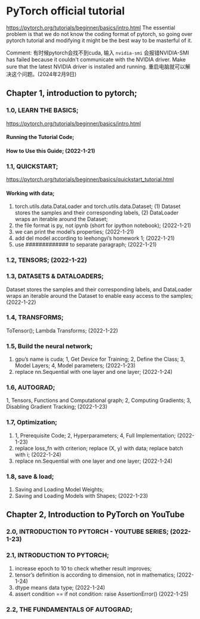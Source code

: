 # PyTorch official tutorial
https://pytorch.org/tutorials/beginner/basics/intro.html
The essential problem is that we do not know the coding format of pytorch, so going over pytorch tutorial and modifying it might be the best way to be masterful of it. 

Comment:  有时候pytorch会找不到cuda, 输入 `nvidia-smi` 会报错NVIDIA-SMI has failed because it couldn't communicate with the NVIDIA driver. Make sure that the latest NVIDIA driver is installed and running. 重启电脑就可以解决这个问题。(2024年2月9日)

##	Chapter 1, introduction to pytorch; 

###	1.0, LEARN THE BASICS; 
https://pytorch.org/tutorials/beginner/basics/intro.html
#### Running the Tutorial Code; 
#### How to Use this Guide; (2022-1-21)

###	1.1, QUICKSTART; 
https://pytorch.org/tutorials/beginner/basics/quickstart_tutorial.html
#### Working with data; 
1. torch.utils.data.DataLoader and torch.utils.data.Dataset; (1) Dataset stores the samples and their corresponding labels, (2) DataLoader wraps an iterable around the Dataset; 
2. the file format is py, not ipynb (short for ipython notebook); (2022-1-21)
3. we can print the model’s properties; (2022-1-21)
4. add del model according to leehongyi’s homework 1; (2022-1-21)
5. use ############# to separate paragraph; (2022-1-21)

###	1.2, TENSORS; (2022-1-22)

###	1.3, DATASETS & DATALOADERS; 
Dataset stores the samples and their corresponding labels, and DataLoader wraps an iterable around the Dataset to enable easy access to the samples; (2022-1-22)

###	1.4, TRANSFORMS; 
ToTensor(); Lambda Transforms; (2022-1-22)

###	1.5, Build the neural network; 
1. gpu’s name is cuda; 1, Get Device for Training; 2, Define the Class; 3, Model Layers; 4, Model parameters; (2022-1-23)
2. replace nn.Sequential with one layer and one layer; (2022-1-24)

###	1.6, AUTOGRAD; 
1, Tensors, Functions and Computational graph; 2, Computing Gradients; 3, Disabling Gradient Tracking; (2022-1-23)

###	1.7, Optimization; 
1. 1, Prerequisite Code; 2, Hyperparameters; 4, Full Implementation; (2022-1-23)
2. replace loss_fn with criterion; replace (X, y) with data; replace batch with i; (2022-1-24)
3. replace nn.Sequential with one layer and one layer; (2022-1-24)

###	1.8, save & load; 
1. Saving and Loading Model Weights; 
2. Saving and Loading Models with Shapes; (2022-1-23)
	

##	Chapter 2, Introduction to PyTorch on YouTube
###	2.0, INTRODUCTION TO PYTORCH - YOUTUBE SERIES; (2022-1-23)

###	2.1, INTRODUCTION TO PYTORCH; 
1. increase epoch to 10 to check whether result improves; 
2. tensor’s definition is according to dimension, not in mathematics; (2022-1-24)
3. dtype means data type; (2022-1-24)
4. assert condition == if not condition: raise AssertionError() (2022-1-25)

###	2.2, THE FUNDAMENTALS OF AUTOGRAD; 

​	


